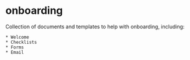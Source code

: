 # onboarding
Collection of documents and templates to help with onboarding, including:

	* Welcome
	* Checklists
	* Forms
	* Email
